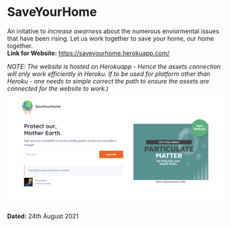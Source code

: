 # SaveYourHome 
An initative to *increase awarness* about the numerous enviormental issues that have been rising. Let us work together to save your home, our home together.<br>
**Link for Website:** https://saveyourhome.herokuapp.com/

*NOTE: The website is hosted on Herokuapp - Hence the assets connection will only work efficiently in Heroku. If to be used for platform other than Heroku - one needs to simple correct the path to ensure the assets are connected for the website to work.)*

![HomePage](https://github.com/itspgiri/SaveYourHome/blob/main/public/assets/images/Website%20HomePage.png)

**Dated:** 24th August 2021
